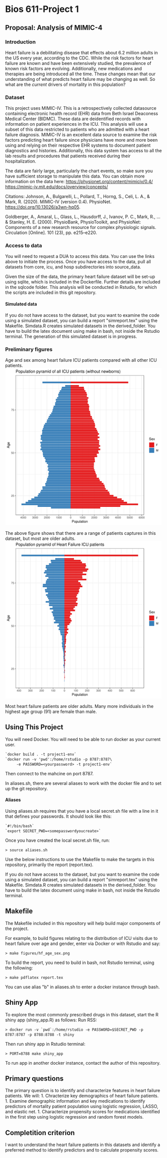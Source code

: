 Bios 611-Project 1
================

Proposal: Analysis of MIMIC-4
-----------------------------

### Introduction
Heart failure is a debilitating disease that effects about 6.2 million adults in the US every year, 
according to the CDC. While the risk factors for heart failure are known and have been extensively 
studied, the prevalence of known risk factors are evolving. Additionally, new medications and therapies 
are being introduced all the time. These changes mean that our understanding of what predicts heart 
failure may be changing as well. So what are the *current* drivers of mortality in this population? 

### Dataset
This project uses MIMIC-IV. This is a retrospectively collected datasource containing electronic
health record (EHR) data from Beth Israel Deaconess Medical Center (BIDMC). These data are deidentified
records with information on patient experiences in the ICU. This analysis will use a subset of 
this data restricted to patients who are admitted with a heart failure diagnosis. MIMIC-IV is
an excellent data source to examine the risk factors predicting heart failure since physicians
have more and more been using and relying on their respective EHR systems to document patient diagnostics
and histories. Additionally, this data system has access to all the lab results and procedures that
patients received during their hospitalization.

The data are fairly large, particularly the chart events, so make sure you have sufficient storage
to manipulate this data. You can obtain more information on the data here: 
https://physionet.org/content/mimiciv/0.4/ 
https://mimic-iv.mit.edu/docs/overview/concepts/

Citations:
Johnson, A., Bulgarelli, L., Pollard, T., Horng, S., Celi, L. A., & Mark, R. (2020). MIMIC-IV (version 0.4). 
PhysioNet. https://doi.org/10.13026/a3wn-hq05.

Goldberger, A., Amaral, L., Glass, L., Hausdorff, J., Ivanov, P. C., Mark, R., ... & Stanley, H. E. (2000). 
PhysioBank, PhysioToolkit, and PhysioNet: Components of a new research resource for complex 
physiologic signals. Circulation [Online]. 101 (23), pp. e215–e220.

### Access to data
You will need to request a DUA to access this data. You can use the links above to initiate the process.
Once you have access to the data, pull all datasets from core, icu, and hosp subdirectories into source_data.

Given the size of the data, the primary heart failure dataset will be set-up using sqlite, which is
included in the Dockerfile. Further details are included in the sqlcode folder.
This analysis will be conducted in Rstudio, for which the scripts are included in this git repository.

#### Simulated data
If you do not have access to the dataset, but you want to examine the code using a simulated dataset, you can 
build a report "simreport.tex" using the Makefile. Simdata.R creates simulated datasets in the derived_folder.
You have to build the latex document using make in bash, not inside the Rstudio terminal. The generation of 
this simulated dataset is in progress.

### Preliminary figures
Age and sex among heart failure ICU patients compared with all other ICU patients.
![](assets/all_age_sex.png)

The above figure shows that there are a range of patients captures in this dataset, but most
are older adults.
![](assets/hf_age_sex.png)

Most heart failure patients are older adults. Many more individuals in the highest age group (91) are female
than male.

Using This Project
------------------
You will need Docker. You will need to be able to run docker as your current user.

	`docker build . -t project1-env`
	`docker run -v 'pwd':/home/rstudio -p 8787:8787\
		 -e PASSWORD=<yourpassword> -t project1-env`

Then connect to the mahcine on port 8787.

In aliases.sh, there are several aliases to work with the docker file and to set up the git repository.
#### Aliases
Using aliases.sh requires that you have a local secret.sh file with a line in it that defines your passwords.
It should look like this:

	`#!/bin/bash` 
	`export SECRET_PWD=<somepasswordyoucreate>`
Once you have created the local secret.sh file, run:

	> source aliases.sh

Use the below instructions to use the Makefile to make the targets in this repository, primarily the report (report.tex).

If you do not have access to the dataset, but you want to examine the code using a simulated dataset, you can
build a report "simreport.tex" using the Makefile. Simdata.R creates simulated datasets in the derived_folder.
You have to build the latex document using make in bash, not inside the Rstudio terminal.

Makefile
--------
The Makefile included in this repository will help build major components
 of the project. 

For example, to build figures relating to the distribution of ICU visits due to heart failure over 
age and gender, enter via Docker or with Rstudio and say:

	> make figures/hf_age_sex.png

To build the report, you need to build in bash, not Rstudio terminal, using the following:

	> make pdflatex report.tex

You can use alias "b" in aliases.sh to enter a docker instance through bash.

Shiny App
---------
To explore the most commonly prescribed drugs in this dataset, start the R shiny app (shiny_app.R) as follows:
Run RSS:

	> docker run -v `pwd`:/home/rstudio -e PASSWORD=$SECRET_PWD -p 8787:8787 -p 8788:8788 -t shiny

Then run shiny app in Rstudio terminal:

	> PORT=8788 make shiny_app

To run app in another docker instance, contact the author of this repository. 

Primary questions
-----------------
The primary question is to identify and characterize features in heart failure 
patients. We will:
	1. Chracterize key demographics of heart failure patients.
	1. Examine demographic information and key medications to identify predictors of mortality
	patient population using logistic regression, LASSO, and elastic net.
	1. Characterize propensity scores for medications identified in the first step using logistic
	regression and random forest models.

Completition criterion
----------------------
I want to understand the heart failure patients in this datasets and identify a preferred method to identify
predictors and to calculate propensity scores.